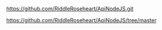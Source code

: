 https://github.com/RiddleRoseheart/ApiNodeJS.git

https://github.com/RiddleRoseheart/ApiNodeJS/tree/master
